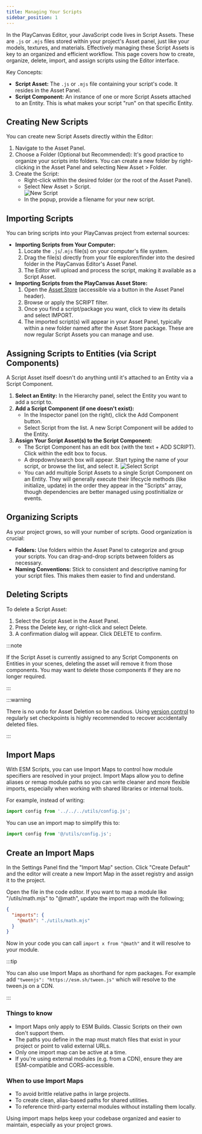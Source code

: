 ```yaml
---
title: Managing Your Scripts
sidebar_position: 1
---
```


In the PlayCanvas Editor, your JavaScript code lives in Script Assets. These are `.js` or `.mjs` files stored within your project's Asset panel, just like your models, textures, and materials. Effectively managing these Script Assets is key to an organized and efficient workflow. This page covers how to create, organize, delete, import, and assign scripts using the Editor interface.

Key Concepts:

* **Script Asset:** The `.js` or `.mjs` file containing your script's code. It resides in the Asset Panel.
* **Script Component:** An instance of one or more Script Assets attached to an Entity. This is what makes your script "run" on that specific Entity.

## Creating New Scripts

You can create new Script Assets directly within the Editor:

1. Navigate to the Asset Panel.
2. Choose a Folder (Optional but Recommended): It's good practice to organize your scripts into folders. You can create a new folder by right-clicking in the Asset Panel and selecting New Asset > Folder.
3. Create the Script:
    * Right-click within the desired folder (or the root of the Asset Panel).
    * Select New Asset > Script.  
    ![New Script](/img/user-manual/scripting/new-script.png)
    * In the popup, provide a filename for your new script.

## Importing Scripts

You can bring scripts into your PlayCanvas project from external sources:

* **Importing Scripts from Your Computer:**
    1. Locate the `.js`/`.mjs` file(s) on your computer's file system.
    2. Drag the file(s) directly from your file explorer/finder into the desired folder in the PlayCanvas Editor's Asset Panel.
    3. The Editor will upload and process the script, making it available as a Script Asset.
* **Importing Scripts from the PlayCanvas Asset Store:**
    1. Open the [Asset Store](/user-manual/assets/asset-store/) (accessible via a button in the Asset Panel header).
    2. Browse or apply the SCRIPT filter.
    3. Once you find a script/package you want, click to view its details and select IMPORT.
    4. The imported script(s) will appear in your Asset Panel, typically within a new folder named after the Asset Store package. These are now regular Script Assets you can manage and use.

## Assigning Scripts to Entities (via Script Components)

A Script Asset itself doesn't do anything until it's attached to an Entity via a Script Component.

1. **Select an Entity:** In the Hierarchy panel, select the Entity you want to add a script to.
2. **Add a Script Component (if one doesn't exist):**
    * In the Inspector panel (on the right), click the Add Component button.
    * Select Script from the list. A new Script Component will be added to the Entity.
3. **Assign Your Script Asset(s) to the Script Component:**
    * The Script Component has an edit box (with the text + ADD SCRIPT). Click within the edit box to focus.
    * A dropdown/search box will appear. Start typing the name of your script, or browse the list, and select it.
    ![Select Script](/img/user-manual/scripting/select-script.png)
    * You can add multiple Script Assets to a single Script Component on an Entity. They will generally execute their lifecycle methods (like initialize, update) in the order they appear in the "Scripts" array, though dependencies are better managed using postInitialize or events.

## Organizing Scripts

As your project grows, so will your number of scripts. Good organization is crucial:

* **Folders:** Use folders within the Asset Panel to categorize and group your scripts. You can drag-and-drop scripts between folders as necessary.
* **Naming Conventions:** Stick to consistent and descriptive naming for your script files. This makes them easier to find and understand.

## Deleting Scripts

To delete a Script Asset:

1. Select the Script Asset in the Asset Panel.
2. Press the Delete key, or right-click and select Delete.
3. A confirmation dialog will appear. Click DELETE to confirm.

:::note

If the Script Asset is currently assigned to any Script Components on Entities in your scenes, deleting the asset will remove it from those components. You may want to delete those components if they are no longer required.

:::

:::warning

There is no undo for Asset Deletion so be cautious. Using [version control](/user-manual/editor/version-control/) to regularly set checkpoints is highly recommended to recover accidentally deleted files.

:::

## Import Maps

With ESM Scripts, you can use Import Maps to control how module specifiers are resolved in your project. Import Maps allow you to define aliases or remap module paths so you can write cleaner and more flexible imports, especially when working with shared libraries or internal tools.

For example, instead of writing:

```js
import config from '../../../utils/config.js';
```

You can use an import map to simplify this to:

```js
import config from '@/utils/config.js';
```

## Create an Import Maps

In the Settings Panel find the "Import Map" section. Click "Create Default" and the editor will create a new Import Map in the asset registry and assign it to the project.

Open the file in the code editor. If you want to map a module like "/utils/math.mjs" to "@math", update the import map with the following;

```json
{
  "imports": {
    "@math": "./utils/math.mjs"
  }
}
```

Now in your code you can call `import x from "@math"` and it will resolve to your module.

:::tip

You can also use Import Maps as shorthand for npm packages. For example add `"tweenjs": "https://esm.sh/tween.js"` which will resolve to the tween.js on a CDN.

:::

### Things to know

- Import Maps only apply to ESM Builds. Classic Scripts on their own don't support them.
- The paths you define in the map must match files that exist in your project or point to valid external URLs.
- Only one import map can be active at a time.
- If you're using external modules (e.g. from a CDN), ensure they are ESM-compatible and CORS-accessible.

### When to use Import Maps

- To avoid brittle relative paths in large projects.
- To create clean, alias-based paths for shared utilities.
- To reference third-party external modules without installing them locally.

Using import maps helps keep your codebase organized and easier to maintain, especially as your project grows.